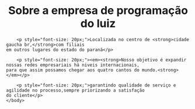 <!DOCTYPE html>
<html lang="pt-br">
    <head>
        <meta charset="UTF-8">
        <title> de programação do luiz</title>
    </head>
     <body>
        <h1 style="font-size: 30px;text-align: center;">Sobre a empresa de programação do luiz</h1>

        <p style="font-size: 20px;">Localizada no centro de <strong>cidade gaucha br,</strong>com filiais
    em outros lugares do estado do paraná</p>

        <p style="font-size: 20px;"><em><strong>Nosso objetivo é expandir nossas redes empresariais há niveis internacionais,
    para que assim possamos chegar aos quatro cantos do mundo.<strong></em></p>

        <p style="font-size: 20px;">garantindo qualidade de serviço e agilidade no processo,sempre priorizando a satisfação
    do cliente</p>  
    </body>
</html>
